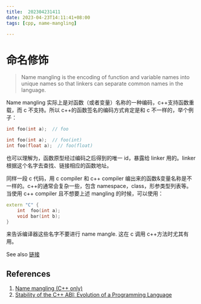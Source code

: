 ```yaml
---
title:  202304231411
date: 2023-04-23T14:11:41+08:00
tags: [cpp, name-mangling]

---
```


命名修饰
=======

> Name mangling is the encoding of function and variable names into unique names so that linkers can separate common names in the language.

Name mangling 实际上是对函数（或者变量）名称的一种编码，c++支持函数重载，而 c 不支持。所以 c++的函数签名的编码方式肯定是和 c 不一样的，举个例子：

```c
int foo(int a);  // foo
```

```cpp
int foo(int a);  // foo(int)
int foo(float a);  // foo(float)
```

也可以理解为，函数原型经过编码之后得到的唯一 id，暴露给 linker 用的。linker 根据这个名字去查找、链接相应的函数地址。

同样一段 c 代码，用 c compiler 和 c++ compiler 编出来的函数&变量名称是不一样的。c++的通常会复杂一些，包含 namespace，class，形参类型列表等。当使用 c++ compiler 且不想要上述 mangling 的时候，可以使用：
```cpp
extern "C" {
	int  foo(int a);
	void bar(int b);
}
```
来告诉编译器这些名字不要进行 name mangle. 这在 c 调用 c++方法时尤其有用。

See also [链接](链接.md)

## References

1. [Name mangling (C++ only)](https://www.ibm.com/docs/en/i/7.3?topic=linkage-name-mangling-c-only)
2. [Stability of the C++ ABI: Evolution of a Programming Language](https://www.oracle.com/technical-resources/articles/it-infrastructure/stable-cplusplus-abi.html)
